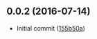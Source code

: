<a name="0.0.2"></a>
## 0.0.2 (2016-07-14)

* Initial commit ([155b50a](https://github.com/daptiv/node-daptiv-stats/commit/155b50a))




